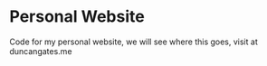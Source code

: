 # Personal Website

Code for my personal website, we will see where this goes, visit at duncangates.me
